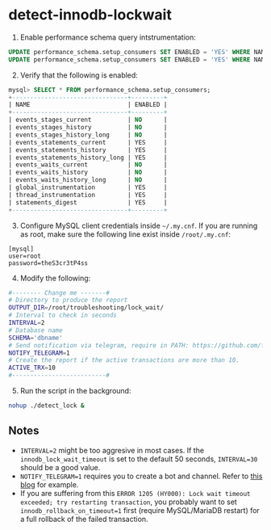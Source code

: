 # detect-innodb-lockwait

1) Enable performance schema query intstrumentation:

```sql
UPDATE performance_schema.setup_consumers SET ENABLED = 'YES' WHERE NAME = 'events_statements_history';
UPDATE performance_schema.setup_consumers SET ENABLED = 'YES' WHERE NAME = 'events_statements_history_long';
```

2) Verify that the following is enabled:

```sql
mysql> SELECT * FROM performance_schema.setup_consumers;
+--------------------------------+---------+
| NAME                           | ENABLED |
+--------------------------------+---------+
| events_stages_current          | NO      |
| events_stages_history          | NO      |
| events_stages_history_long     | NO      |
| events_statements_current      | YES     |
| events_statements_history      | YES     |
| events_statements_history_long | YES     |
| events_waits_current           | NO      |
| events_waits_history           | NO      |
| events_waits_history_long      | NO      |
| global_instrumentation         | YES     |
| thread_instrumentation         | YES     |
| statements_digest              | YES     |
+--------------------------------+---------+
```

3) Configure MySQL client credentials inside `~/.my.cnf`. If you are running as root, make sure the following line exist inside `/root/.my.cnf`:

```
[mysql]
user=root
password=theS3cr3tP4ss
```

4) Modify the following:

```bash
#-------- Change me -------#
# Directory to produce the report
OUTPUT_DIR=/root/troubleshooting/lock_wait/
# Interval to check in seconds
INTERVAL=2
# Database name
SCHEMA='dbname'
# Send notification via telegram, require in PATH: https://github.com/fabianonline/telegram.sh
NOTIFY_TELEGRAM=1
# Create the report if the active transactions are more than 10.
ACTIVE_TRX=10
#--------------------------#
```

5) Run the script in the background:

```bash
nohup ./detect_lock &
````

## Notes

* `INTERVAL=2` might be too aggresive in most cases. If the `innodb_lock_wait_timeout` is set to the default 50 seconds, `INTERVAL=30` should be a good value.
* `NOTIFY_TELEGRAM=1` requires you to create a bot and channel. Refer to [this blog](https://severalnines.com/database-blog/mobile-alerts-notifications-your-database-using-telegram) for example.
* If you are suffering from this `ERROR 1205 (HY000): Lock wait timeout exceeded; try restarting transaction`, you probably want to set `innodb_rollback_on_timeout=1` first (require MySQL/MariaDB restart) for a full rollback of the failed transaction.

